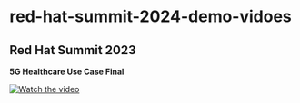 # red-hat-summit-2024-demo-vidoes

## Red Hat Summit 2023 

**5G Healthcare Use Case Final**

[![Watch the video](https://img.youtube.com/vi/JTBvfeHUL3g/maxresdefault.jpg)](https://youtu.be/JTBvfeHUL3g)